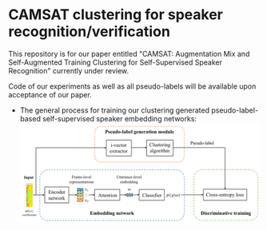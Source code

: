 # CAMSAT clustering for speaker recognition/verification

This repository is for our paper entitled "CAMSAT: Augmentation Mix and Self-Augmented Training Clustering for Self-Supervised Speaker Recognition" currently under review.

Code of our experiments as well as all pseudo-labels will be available upon acceptance of our paper. 

- The general process for training our clustering generated pseudo-label-based self-supervised speaker embedding networks: ![](/process_pseudo_label_based_speaker_embedding_training.png)
